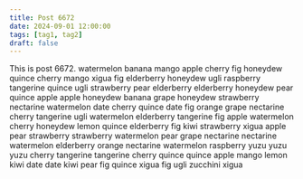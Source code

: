 ```yaml
---
title: Post 6672
date: 2024-09-01 12:00:00
tags: [tag1, tag2]
draft: false
---
```

This is post 6672.
watermelon
banana
mango
apple
cherry
fig
honeydew
quince
cherry
mango
xigua
fig
elderberry
honeydew
ugli
raspberry
tangerine
quince
ugli
strawberry
pear
elderberry
elderberry
honeydew
pear
quince
apple
apple
honeydew
banana
grape
honeydew
strawberry
nectarine
watermelon
date
cherry
quince
date
fig
orange
grape
nectarine
cherry
tangerine
ugli
watermelon
elderberry
tangerine
fig
apple
watermelon
cherry
honeydew
lemon
quince
elderberry
fig
kiwi
strawberry
xigua
apple
pear
strawberry
strawberry
watermelon
pear
grape
nectarine
nectarine
watermelon
elderberry
orange
nectarine
watermelon
raspberry
yuzu
yuzu
yuzu
cherry
tangerine
tangerine
cherry
quince
quince
apple
mango
lemon
kiwi
date
date
kiwi
pear
fig
quince
xigua
fig
ugli
zucchini
xigua
